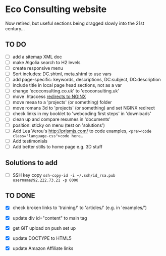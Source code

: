 # Eco Consulting website

Now retired, but useful sections being dragged slowly into the 21st century…

## TO DO

- [ ] add a sitemap XML doc
- [ ] make Algolia search to H2 levels
- [ ] create responsive menu
- [ ] Sort includes: DC.shtml, meta.shtml to use vars
- [ ] add page-specific: keywords, descriptions, DC:subject, DC:description
- [ ] include title in local page head sections, not as a var
- [ ] change 'ecoconsulting.co.uk' to 'ecoconsulting.uk'
- [ ] move .htaccess [redirects to NGINX](https://bobcares.com/blog/redirect-using-nginx/)
- [ ] move meaa to a 'projects' (or something) folder
- [ ] move romans 3d to 'projects' (or something) and set NGINX redirect
- [ ] check links in my booklet to 'webcoding first steps' in 'downloads'
- [ ] clean up and compare resumes in 'documents'
- [ ] position: sticky on menu (test on 'solutions')
- [ ] Add Lea Verou's http://prismjs.com/ to code examples, `<pre><code class="language-css">code here…`
- [ ] Add testimonials
- [ ] Add better stills to home page e.g. 3D stuff

## Solutions to add

- [ ] SSH key copy `ssh-copy-id -i ~/.ssh/id_rsa.pub username@92.222.73.21 -p 0000`

## TO DONE

- [x] check broken links to 'training/' to 'articles/' (e.g. in 'examples/')
- [x] update div id="content" to main tag
- [x] get GIT upload on push set up
- [x] update DOCTYPE to HTML5
- [x] update Amazon Affiliate links

